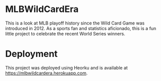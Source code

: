 # MLBWildCardEra
This is a look at MLB playoff history since the Wild Card Game was introduced in 2012. As a sports fan and statistics aficionado, this is a fun little project to celebrate the recent World Series winners.

# Deployment
This project was deployed using Heorku and is available at https://mlbwildcardera.herokuapp.com.
